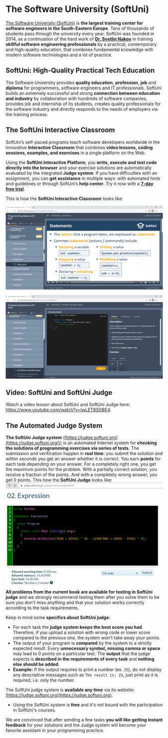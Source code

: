 # The Software University \(SoftUni\)

[The Software University \(SoftUni\)]([https://softuni.org](https://softuni.org/learn?utm_source=FreeProgrammingBooks&utm_medium=text&utm_campaign=PythonBook)) is **the largest training center for software engineers in the South-Eastern Europe**. Tens of thousands of students pass through the university every year. SoftUni was founded in 2014, as a continuation of the hard work of [**Dr. Svetlin Nakov**](https://nakov.com) in training **skillful software engineering professionals** by a practical, contemporary and high-quality education, that combines fundamental knowledge with modern software technologies and a lot of practice.

## SoftUni: High-Quality Practical Tech Education

The Software University provides **quality education**, **profession**, **job** and **diploma** for programmers, software engineers and IT professionals. SoftUni builds an extremely successful and strong **connection between education and industry** by collaboration with hundreds of software companies, provides job and internship of its students, creates quality professionals for the software industry and directly responds to the needs of employers via the training process.

## The SoftUni Interactive Classroom

SoftUni’s self-paced programs teach software developers worldwide in the innovative **Interactive Classroom** that combines **video lessons, coding sessions, examples, and exercises** in a single platform on the Web.

Using the **SoftUni Interactive Platform**, you **write, execute and test code directly into the browser** and your exercise solutions are automatically evaluated by the integrated **Judge system**. If you have difficulties with an assignment, you can **get assistance** in multiple ways: with automated hints and guidelines or through SoftUni’s **help center**. Try it now with a [**7-day free trial**](https://learn.softuni.org/catalog?utm_source=FreeProgrammingBooks&utm_medium=text&utm_campaign=PythonBook).

This is how the **SoftUni Interactive Classroom** looks like:
 
![](/assets/chapter-0-images/Interactive-Classroom-Video.PNG)

![](/assets/chapter-0-images/Interactive-Classroom-Live-Coding-Exercise.PNG)

## Video: SoftUni and SoftUni Judge

Watch a video lesson about SoftUni and SoftUni Judge here: https://www.youtube.com/watch?v=IwLET8SDBE4.

## The Automated Judge System

**The SoftUni Judge system** \([https://judge.softuni.org](https://judge.softuni.org)\) is an automated Internet system for **checking the solutions of programming exercises via series of tests**. The submission and verification happen in **real time**: you submit the solution and within seconds you get an answer whether it is correct. You earn **points** for each task depending on your answer. For a completely right one, you get the maximum points for the problem. With a partially correct solution, you receive a fraction of the points. And with a completely wrong answer, you get 0 points. This how the **SoftUni Judge** looks like:
![](/assets/chapter-0-images/Judge-System-Exercise.PNG)
**All problems from the current book are available for testing in SoftUni judge** and we strongly recommend testing them after you solve them to be sure you don't miss anything and that your solution works correctly according to the task requirements.

Keep in mind some **specifics about SoftUni judge**:

* For each task the **judge system keeps the best score you had**. Therefore, if you upload a solution with wrong code or lower score compared to the previous one, the system won't take away your points.
* The output of your program is **compared** by the system to a strictly expected result. Every **unnecessary symbol, missing comma or space** may lead to 0 points on a particular test. The **output** that the judge expects is **described in the requirements of every task** and **nothing else should be added**. 
* **Example:** If the output requires to print a number \(ex. `25`\), do not display any descriptive messages such as `The result is: 25`, just print as it is required, i.e. only the number.

The SoftUni judge system is **available any time** via its website: [https://judge.softuni.org](https://judge.softuni.org).

  * Using the SoftUni system is **free** and it's not bound with the participation in SoftUni's courses.

We are convinced that after sending a few tasks **you will like getting instant feedback** for your solutions and the Judge system will become your favorite assistant in your programming practice.
